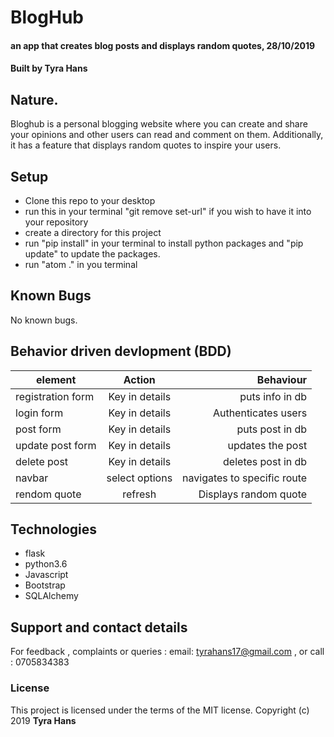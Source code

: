 # BlogHub
#### an app that creates blog posts and displays random quotes, 28/10/2019
#### Built by **Tyra Hans**
## Nature.
Bloghub is  a personal blogging website where you can create and share your opinions and other users can read and comment on them. Additionally, it has a feature that displays random quotes to inspire your users. 
## Setup
* Clone this repo to your desktop
* run this in your terminal "git remove set-url" if you wish to have it into your repository
* create a directory for this project
* run "pip install" in your terminal to install python packages and "pip update" to update the packages.
* run "atom ." in you terminal

## Known Bugs
No known bugs.
## Behavior driven devlopment (BDD)
| element           | Action               | Behaviour                   |
| ------------------|:--------------------:| ---------------------------:|
| registration form |Key in details        | puts info in db             |
| login form        |Key in details        |Authenticates users          |
| post form         |Key in details        |puts post in db              |
| update post form  |Key in details        |updates the post             |
| delete post       |Key in details        |deletes post in db           |
| navbar            |select options        |navigates to specific route  |
| rendom quote      |refresh               |Displays random quote        |


## Technologies
* flask
* python3.6
* Javascript
* Bootstrap
* SQLAlchemy


## Support and contact details
For feedback , complaints or queries :
 email: tyrahans17@gmail.com , or call : 0705834383
### License
This project is licensed under the terms of the MIT license.
Copyright (c) 2019 **Tyra Hans**
